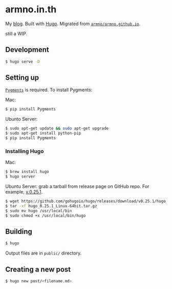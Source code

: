 # armno.in.th

My [blog](https://armno.in.th). Built with [Hugo](https://gohugo.io/). Migrated from [`armno/armno.github.io`](https://github.com/armno/armno.github.io).

still a WIP.

## Development

```sh
$ hugo serve -D
```

## Setting up

[`Pygments`](http://pygments.org/) is required. To install Pygments:

Mac:

```sh
$ pip install Pygments
```

Ubunto Server:

```sh
$ sudo apt-get update && sudo apt-get upgrade
$ sudo apt-get install python-pip
$ pip install Pygments
```

### Installing Hugo

Mac:

```sh
$ brew install hugo
$ hugo server
```

Ubuntu Server: grab a tarball from release page on GitHub repo. For example, [v.0.25.1](https://github.com/gohugoio/hugo/releases/tag/v0.25.1).

```sh
$ wget https://github.com/gohugoio/hugo/releases/download/v0.25.1/hugo_0.25.1_Linux-64bit.tar.gz
$ tar -xf hugo_0.25.1_Linux-64bit.tar.gz
$ sudo mv hugo /usr/local/bin
$ sudo chmod +x /usr/local/bin/hugo
```

## Building

```sh
$ hugo
```

Output files are in `public/` directory.

## Creating a new post

```sh
$ hugo new post/<filename.md>
```
